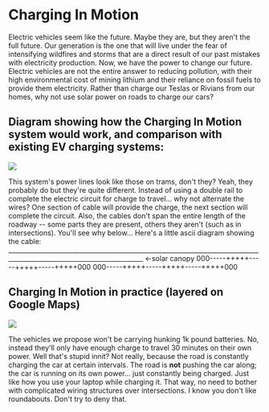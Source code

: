 # Charging In Motion

Electric vehicles seem like the future. Maybe they are, but they aren't the full future. Our generation is the one that will live under the fear of intensifying wildfires and storms that are a direct result of our past mistakes with electricity production. Now, we have the power to change our future. Electric vehicles are not the entire answer to reducing pollution, with their high environmental cost of mining lithium and their reliance on fossil fuels to provide them electricity. Rather than charge our Teslas or Rivians from our homes, why not use solar power on roads to charge our cars? 

## Diagram showing how the Charging In Motion system would work, and comparison with existing EV charging systems:
<img src="https://github.com/danjulsj/Charging-In-Motion/blob/main/Images/charginInMotion.png"/>

This system's power lines look like those on trams, don't they? 
Yeah, they probably do but they're quite different. Instead of using a double rail to complete the electric circuit for charge to travel... why not alternate the wires? One section of cable will provide the charge, the next section will complete the circuit. Also, the cables don't span the entire length of the roadway -- some parts they are present, others they aren't (such as in intersections). You'll see why below...
Here's a little ascii diagram showing the cable:
________________________________________________________________________________________________________________________ <-solar canopy
                                                                                               000-----+++++-----+++++-----+++++000                                  000-----+++++-----+++++-----+++++000          

## Charging In Motion in practice (layered on Google Maps)
<img src="https://github.com/danjulsj/Charging-In-Motion/blob/main/Images/chargingInMotionGE.png"/>

The vehicles we propose won't be carrying hunking 1k pound batteries. No, instead they'll only have enough charge to travel 30 minutes on their own power. Well that's stupid innit? Not really, because the road is constantly charging the car at certain intervals. The road is **not** pushing the car along; the car is running on its own power... just constantly being charged. Just like how you use your laptop while charging it. That way, no need to bother with complicated wiring structures over intersections. I know you don't like roundabouts. Don't try to deny that. 
